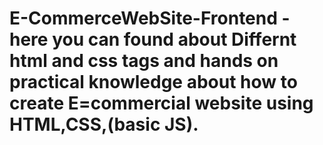 # E-CommerceWebSite-Frontend - here you can found  about Differnt html and css tags and hands on practical knowledge about how to create E=commercial website using HTML,CSS,(basic JS).
